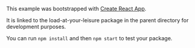 This example was bootstrapped with [Create React App](https://github.com/facebook/create-react-app).

It is linked to the load-at-your-leisure package in the parent directory for development purposes.

You can run `npm install` and then `npm start` to test your package.
